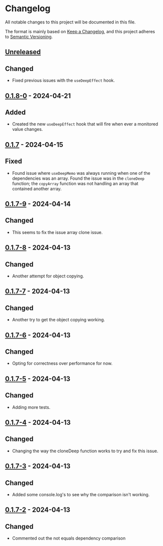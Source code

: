 # Changelog

All notable changes to this project will be documented in this file.

The format is mainly based on [Keep a Changelog](https://keepachangelog.com/en/1.0.0/),
and this project adheres to [Semantic Versioning](https://semver.org/spec/v2.0.0.html).

## [Unreleased]

## Changed

- Fixed previous issues with the `useDeepEffect` hook.

## [0.1.8-0] - 2024-04-21

## Added

- Created the new `useDeepEffect` hook that will fire when ever a monitored value changes.

## [0.1.7] - 2024-04-15

## Fixed

- Found issue where `useDeepMemo` was always running when one of the dependencies was an array. Found the issue was in the `cloneDeep` function; the `copyArray` function was not handling an array that contained another array.

## [0.1.7-9] - 2024-04-14

## Changed

- This seems to fix the issue array clone issue.

## [0.1.7-8] - 2024-04-13

## Changed

- Another attempt for object copying.

## [0.1.7-7] - 2024-04-13

## Changed

- Another try to get the object copying working.

## [0.1.7-6] - 2024-04-13

## Changed

- Opting for correctness over performance for now.

## [0.1.7-5] - 2024-04-13

## Changed

- Adding more tests.

## [0.1.7-4] - 2024-04-13

## Changed

- Changing the way the cloneDeep function works to try and fix this issue.

## [0.1.7-3] - 2024-04-13

## Changed

- Added some console.log's to see why the comparison isn't working.

## [0.1.7-2] - 2024-04-13

## Changed

- Commented out the not equals dependency comparison

[unreleased]: https://github.com/Beehive-Software-Consultants/beesoft-common/compare/v0.1.8-0...develop
[0.1.8-0]: https://github.com/Beehive-Software-Consultants/beesoft-common/releases/tag/v0.1.8-0
[0.1.7]: https://github.com/Beehive-Software-Consultants/beesoft-common/releases/tag/v0.1.7
[0.1.7-9]: https://github.com/Beehive-Software-Consultants/beesoft-common/releases/tag/v0.1.7-9
[0.1.7-8]: https://github.com/Beehive-Software-Consultants/beesoft-common/releases/tag/v0.1.7-8
[0.1.7-7]: https://github.com/Beehive-Software-Consultants/beesoft-common/releases/tag/v0.1.7-7
[0.1.7-6]: https://github.com/Beehive-Software-Consultants/beesoft-common/releases/tag/v0.1.7-6
[0.1.7-5]: https://github.com/Beehive-Software-Consultants/beesoft-common/releases/tag/v0.1.7-5
[0.1.7-4]: https://github.com/Beehive-Software-Consultants/beesoft-common/releases/tag/v0.1.7-4
[0.1.7-3]: https://github.com/Beehive-Software-Consultants/beesoft-common/releases/tag/v0.1.7-3
[0.1.7-2]: https://github.com/Beehive-Software-Consultants/beesoft-common/releases/tag/v0.1.7-2
